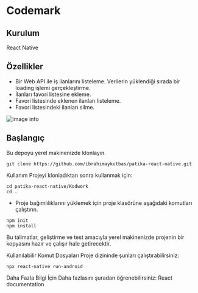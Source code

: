 # Codemark

## Kurulum
React Native

## Özellikler

* Bir Web API ile iş ilanlarını listeleme.
Verilerin yüklendiği sırada bir loading işlemi gerçekleştirme.
* İlanları favori listesine ekleme.
* Favori listesinde eklenen ilanları listeleme.
* Favori listesindeki ilanları silme.

![image info](./Demo/Demo.gif)

## Başlangıç
Bu depoyu yerel makinenizde klonlayın.
```
git clone https://github.com/ibrahimaykutbas/patika-react-native.git
```

Kullanım
Projeyi klonladıktan sonra kullanmak için:
```
cd patika-react-native/Kodwork
cd .
```
* Proje bağımlılıklarını yüklemek için proje klasörüne aşağıdaki komutları çalıştırın.

```
npm init
npm install
```

Bu talimatlar, geliştirme ve test amacıyla yerel makinenizde projenin bir kopyasını hazır ve çalışır hale getirecektir.

Kullanılabilir Komut Dosyaları
Proje dizininde şunları çalıştırabilirsiniz:
```
npx react-native run-android
```
Daha Fazla Bilgi İçin
Daha fazlasını şuradan öğrenebilirsiniz: React documentation